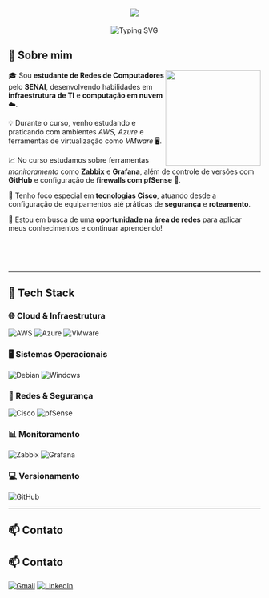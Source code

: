 <h1 align="center">
  <img src="https://capsule-render.vercel.app/api?type=shark&height=300&color=0af7d4&text=Gabriel%20Godoi&animation=scaleIn"/>
</h1>

<p align="center">
  <img src="https://readme-typing-svg.herokuapp.com?font=Fira+Code&pause=1000&width=435&lines=Estudante+em+Redes+de+Computadores;Procurando+primeiro+emprego+na+área;" alt="Typing SVG"/>
</p>

## 📌 Sobre mim

<img align="right" height="190" src="https://cdn.pixabay.com/animation/2024/08/05/08/02/08-02-41-401_512.gif">

🎓 Sou **estudante de Redes de Computadores** pelo **SENAI**, desenvolvendo habilidades em **infraestrutura de TI** e **computação em nuvem** ☁️.

💡 Durante o curso, venho estudando e praticando com ambientes *AWS, Azure* e ferramentas de virtualização como *VMware* 🖥️.

📈 No curso estudamos sobre ferramentas *monitoramento* como **Zabbix** e **Grafana**, além de controle de versões com **GitHub** e configuração de **firewalls com pfSense** 🔐.

🚀 Tenho foco especial em **tecnologias Cisco**, atuando desde a configuração de equipamentos até práticas de **segurança** e **roteamento**.

🎯 Estou em busca de uma **oportunidade na área de redes** para aplicar meus conhecimentos e continuar aprendendo!

<br><br><br>

---

## 🚀 Tech Stack

### 🌐 Cloud & Infraestrutura
![AWS](https://img.shields.io/badge/AWS-%23FF9900.svg?logo=amazon-aws&logoColor=white&style=for-the-badge)
![Azure](https://img.shields.io/badge/Microsoft%20Azure-0089D6?logo=microsoftazure&logoColor=white&style=for-the-badge)
![VMware](https://img.shields.io/badge/VMware-607078?logo=vmware&logoColor=white&style=for-the-badge)

### 🖥️ Sistemas Operacionais
![Debian](https://img.shields.io/badge/Debian-A81D33?logo=debian&logoColor=white&style=for-the-badge)
![Windows](https://img.shields.io/badge/Windows-0078D6?logo=windows&logoColor=white&style=for-the-badge)

### 🔧 Redes & Segurança
![Cisco](https://img.shields.io/badge/Cisco-1BA0D7?style=for-the-badge&logo=cisco&logoColor=white)
![pfSense](https://img.shields.io/badge/pfSense-212121?style=for-the-badge&logo=pfsense&logoColor=white)

### 📊 Monitoramento
![Zabbix](https://img.shields.io/badge/Zabbix-CC0000?style=for-the-badge&logo=zabbix&logoColor=white)
![Grafana](https://img.shields.io/badge/Grafana-F46800?style=for-the-badge&logo=grafana&logoColor=white)

### 💻 Versionamento
![GitHub](https://img.shields.io/badge/GitHub-121011?style=for-the-badge&logo=github&logoColor=white)

---

## 📫 Contato

## 📫 Contato

[![Gmail](https://img.shields.io/badge/Gmail-EA4335?logo=gmail&logoColor=white&style=for-the-badge)](https://mail.google.com/mail/?view=cm&fs=1&to=rampani.gabriel@gmail.com)
[![LinkedIn](https://img.shields.io/badge/LinkedIn-0A66C2?logo=linkedin&logoColor=white&style=for-the-badge)](https://www.linkedin.com/in/gabriel-godoi-36b2a8223/)


